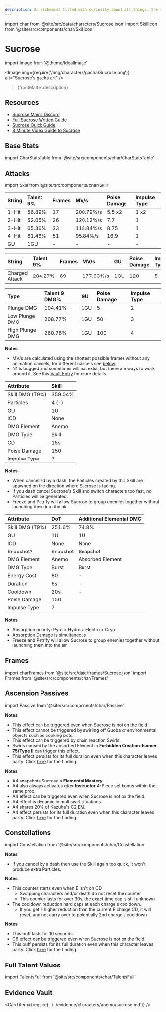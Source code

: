 ```yaml
---
description: An alchemist filled with curiosity about all things. She researches bio-alchemy.
---
```


import char from '@site/src/data/characters/Sucrose.json'
import SkillIcon from '@site/src/components/char/SkillIcon'

# Sucrose

import Image from '@theme/IdealImage'

<Image img={require('/img/characters/gacha/Sucrose.png')} alt="Sucrose's gacha art" />
<blockquote>{frontMatter.description}</blockquote>

## Resources

* [Sucrose Mains Discord](https://discord.gg/SRgmCt4)
* [Full Sucrose Written Guide](https://keqingmains.com/sucrose/)
* [Sucrose Quick Guide](https://keqingmains.com/q/sucrose-quickguide/)
* [8 Minute Video Guide to Sucrose](https://youtu.be/paUqUTmcf-Y)

## Base Stats

import CharStatsTable from '@site/src/components/char/CharStatsTable'

<CharStatsTable char={char} />

## Attacks

import Skill from '@site/src/components/char/Skill'

<Tabs>
<TabItem value='na' label='Normal Attacks'>
<SkillIcon char={char} skill='na' />
<div class='talent-columns'>
<Skill char={char} skill='na' sectionFilter='Normal Attack' />

| String   | Talent 9% | Frames | MV/s      | Poise Damage | Impulse Type |
| :------- | :-------- | :----- | :-------- | :----------- | :----------- |
| 1-Hit    | 56.89%    | 17     | 200.79%/s | 5.5 x2       | 1 x2         |
| 2-Hit    | 52.05%    | 26     | 120.12%/s | 7.7          | 1            |
| 3-Hit    | 65.36%    | 33     | 118.84%/s | 8.75         | 1            |
| 4-Hit    | 81.46%    | 51     | 95.84%/s  | 16.9         | 1            |
| GU       | 1GU       | -      | -         | -            | -            |

</div>
<div class='talent-columns'>
<Skill char={char} skill='na' sectionFilter='Charged Attack' />

| String         | Talent 9% | Frames | MV/s      | GU  | Poise Damage | Impulse Type |
| :------------- | :-------- | :----- | :-------- | :-- | :----------- | :----------- |
| Charged Attack | 204.27%   | 69     | 177.63%/s | 1GU | 120          | 5            |

</div>
<div class='talent-columns'>
<Skill char={char} skill='na' sectionFilter='Plunging Attack' />

| Type            | Talent 9 DMG% | GU  | Poise Damage | Impulse Type |
| :-------------- | :------------ | :-- | :----------- | :----------- |
| Plunge DMG      | 104.41%       | 1GU | 5            | 2            |
| Low Plunge DMG  | 208.77%       | 1GU | 50           | 3            |
| High Plunge DMG | 260.76%       | 1GU | 100          | 4            |

</div>

**Notes**

* MV/s are calculated using the shortest possible frames without any animation cancels, for different cancels see [below](#frames).
* N1 is bugged and sometimes will not exist, but there are ways to work around it. See this [Vault Entry](../../evidence/characters/anemo/sucrose.md#sucrose-n1-bug-misconceptions-and-workarounds) for more details.

</TabItem>

<TabItem value='e' label='Skill'>
<SkillIcon char={char} skill='e' />
<div class='talent-columns'>
<Skill char={char} skill='e' />

| Attribute         | Skill   |
| :---------------- | :------ |
| Skill DMG \(T9%\) | 359.04% |
| Particles         | 4 \(-\) |
| GU                | 1U      |
| ICD               | None    |
| DMG Element       | Anemo   |
| DMG Type          | Skill   |
| CD                | 15s     |
| Poise Damage      | 150     |
| Impulse Type      | 7       |

</div>

**Notes**

* When cancelled by a dash, the Particles created by this Skill are spawned on the direction where Sucrose is facing.
* If you dash cancel Sucrose's Skill and switch characters too fast, no Particles will be generated.
* Freeze and Petrify will allow Sucrose to group enemies together without launching them into the air.

</TabItem>

<TabItem value='q' label='Burst'>
<SkillIcon char={char} skill='q' />
<div class='talent-columns'>
<Skill char={char} skill='q'/>

| Attribute         | DoT      | Additional Elemental DMG |
| :---------------- | :------- | :----------------------- |
| Skill DMG \(T9%\) | 251.6%   | 74.8%                    |
| GU                | 1U       | 1U                       |
| ICD               | None     | None                     |
| Snapshot?         | Snapshot | Snapshot                 |
| DMG Element       | Anemo    | Absorbed Element         |
| DMG Type          | Burst    | Burst                    |
| Energy Cost       | 80       | -                        |
| Duration          | 6s       | -                        |
| Cooldown          | 20s      | -                        |
| Poise Damage      | 150      |
| Impulse Type      | 7        |

</div>

**Notes**

* Absorption priority: Pyro > Hydro > Electro > Cryo
* Absorption Damage is simultaneous
* Freeze and Petrify will allow Sucrose to group enemies together without launching them into the air.

</TabItem>
</Tabs>

## Frames

import charFrames from '@site/src/data/frames/Sucrose.json'
import Frames from '@site/src/components/char/Frames'

<Frames data={charFrames} />

## Ascension Passives

import Passive from '@site/src/components/char/Passive'

<Tabs>
<TabItem value='passive' label='Passive'>
<Passive char={char} passive={2} />
</TabItem>

<TabItem value='a1' label='Ascension 1'>
<Passive char={char} passive={0} />

**Notes**

* This effect can be triggered even when Sucrose is not on the field.
* This effect cannot be triggered by swirling off Guoba or environmental objects such as cooking pots.
* This effect can be triggered by chain reaction Swirls.
* Swirls caused by the absorbed Element in **Forbidden Creation-Isomer 75/Type II** can trigger this effect.
* This effect persists for its full duration even when this character leaves party. Click [here](../../evidence/combat-mechanics/party-mechanics.md#debuffsteam-buffs-with-duration-persist-after-applier-leaves-party) for the finding.

</TabItem>

<TabItem value="a4" label="Ascension 4">
<Passive char={char} passive={1} />

**Notes**

* A4 snapshots Sucrose's **Elemental Mastery**.
* A4 also always activates _after_ **Instructor** 4-Piece set bonus within the same proc.
* A4 effect can be triggered even when Sucrose is not on the field.
* A4 effect is dynamic in multiswirl situations.
* A4 shares 20% of Kazuha's C2 EM.
* A4 effect persists for its full duration even when this character leaves party. Click [here](../../evidence/combat-mechanics/party-mechanics.md#debuffsteam-buffs-with-duration-persist-after-applier-leaves-party) for the finding.

</TabItem>
</Tabs>

## Constellations

import Constellation from '@site/src/components/char/Constellation'

<Tabs>
<TabItem value='c1' label='C1'>
<Constellation char={char} constellation={1} />

**Notes**

* If you cancel by a dash then use the Skill again too quick, it won't produce extra Particles.

</TabItem>

<TabItem value='c2' label='C2'>
<Constellation char={char} constellation={2} />
</TabItem>

<TabItem value='c3' label='C3'>
<Constellation char={char} constellation={3} />
</TabItem>

<TabItem value='c4' label='C4'>
<Constellation char={char} constellation={4} />

**Notes**

* This counter starts even when E isn't on CD
  * Swapping characters and/or death do not reset the counter
  * This counter lasts for over 30s, the exact time cap is still unknown
* The cooldown reduction hard caps at each charge's cooldown.
  * If you get a higher reduction than the current E charge CD, it will reset, and not carry over to potentially 2nd charge's cooldown

</TabItem>

<TabItem value='c5' label='C5'>
<Constellation char={char} constellation={5} />
</TabItem>

<TabItem value='c6' label='C6'>
<Constellation char={char} constellation={6} />

**Notes**

* This buff lasts for 10 seconds.
* C6 effect can be triggered even when Sucrose is not on the field.
* This buff persists for its full duration even when this character leaves party. Click [here](../../evidence/combat-mechanics/party-mechanics.md#debuffsteam-buffs-with-duration-persist-after-applier-leaves-party) for the finding.

</TabItem>
</Tabs>

## Full Talent Values

import TalentsFull from '@site/src/components/char/TalentsFull'

<TalentsFull char={char}/>

## Evidence Vault

<Card item={require('../../evidence/characters/anemo/sucrose.md')} />
